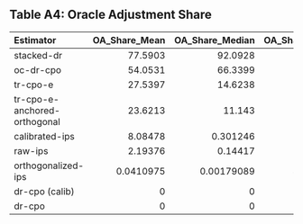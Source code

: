 ## Table A4: Oracle Adjustment Share

| Estimator                    |   OA_Share_Mean |   OA_Share_Median |   OA_Share_Max |   Coverage_Base |   Coverage_OA |   Coverage_Diff |
|:-----------------------------|----------------:|------------------:|---------------:|----------------:|--------------:|----------------:|
| stacked-dr                   |      77.5903    |       92.0928     |       99.9609  |         54.8    |       92.1333 |        37.3333  |
| oc-dr-cpo                    |      54.0531    |       66.3399     |       99.7885  |         67.4667 |       86.8    |        19.3333  |
| tr-cpo-e                     |      27.5397    |       14.6238     |       99.9462  |         87.8667 |       93.2    |         5.33333 |
| tr-cpo-e-anchored-orthogonal |      23.6213    |       11.143      |       99.9441  |         88.6667 |       92.9333 |         4.26667 |
| calibrated-ips               |       8.08478   |        0.301246   |       94.2413  |         96.6667 |       96.6667 |         0       |
| raw-ips                      |       2.19376   |        0.14417    |       91.2038  |         97.2    |       97.6    |         0.4     |
| orthogonalized-ips           |       0.0410975 |        0.00179089 |        4.18867 |         98      |       98      |         0       |
| dr-cpo (calib)               |       0         |        0          |        0       |         99.4667 |       99.4667 |         0       |
| dr-cpo                       |       0         |        0          |        0       |         99.6    |       99.6    |         0       |